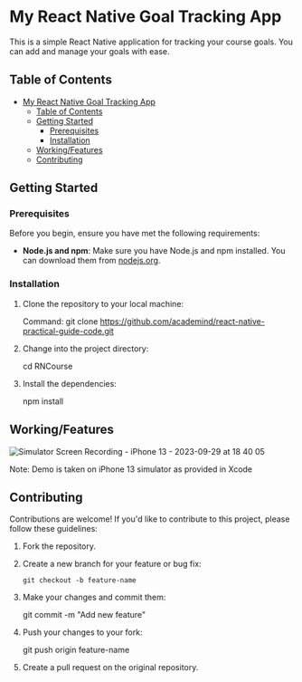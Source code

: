# My React Native Goal Tracking App


This is a simple React Native application for tracking your course goals. You can add and manage your goals with ease.

## Table of Contents

- [My React Native Goal Tracking App](#my-react-native-goal-tracking-app)
  - [Table of Contents](#table-of-contents)
  - [Getting Started](#getting-started)
    - [Prerequisites](#prerequisites)
    - [Installation](#installation)
  - [Working/Features](#workingfeatures)
  - [Contributing](#contributing)
## Getting Started

### Prerequisites

Before you begin, ensure you have met the following requirements:

- **Node.js and npm**: Make sure you have Node.js and npm installed. You can download them from [nodejs.org](https://nodejs.org/).

### Installation

1. Clone the repository to your local machine:

    Command: git clone https://github.com/academind/react-native-practical-guide-code.git

2. Change into the project directory:

    cd RNCourse

3. Install the dependencies:

    npm install 


## Working/Features 


![Simulator Screen Recording - iPhone 13 - 2023-09-29 at 18 40 05](https://github.com/gks-96/RNCourse/assets/69946546/56b3e878-ccb7-4536-b50a-0605a6bdc6db)

Note: Demo is taken on iPhone 13 simulator as provided in Xcode 

## Contributing 

Contributions are welcome! If you'd like to contribute to this project, please follow these guidelines:

1.  Fork the repository.

2.  Create a new branch for your feature or bug fix:

        git checkout -b feature-name

3.  Make your changes and commit them:

    git commit -m "Add new feature"

4.  Push your changes to your fork:

    git push origin feature-name

5.  Create a pull request on the original repository.
